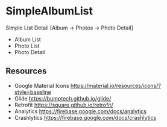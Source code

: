 # SimpleAlbumList
Simple List Detail [Album -> Photos -> Photo Detail]
- Album List
- Photo List
- Photo Detail

## Resources
- Google Material Icons
 https://material.io/resources/icons/?style=baseline 
- Glide
https://bumptech.github.io/glide/
- Retrofit
https://square.github.io/retrofit/
- Analytics
https://firebase.google.com/docs/analytics
- Crashlytics
https://firebase.google.com/docs/crashlytics
